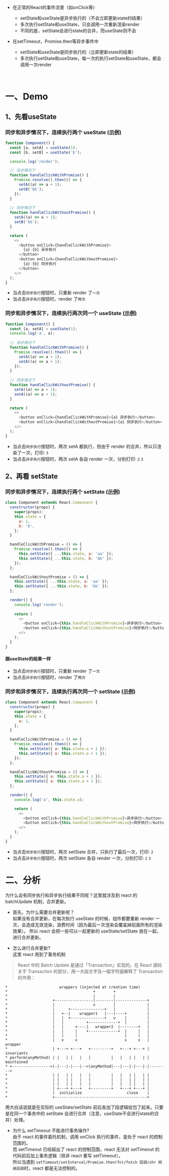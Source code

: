 
- 在正常的React的事件流里（如onClick等）
  - setState和useState是异步执行的（不会立即更新state的结果）
  - 多次执行setState和useState，只会调用一次重新渲染render
  - 不同的是，setState会进行state的合并，而useState则不会


- 在setTimeout，Promise.then等异步事件中
  - setState和useState是同步执行的（立即更新state的结果）
  - 多次执行setState和useState，每一次的执行setState和useState，都会调用一次render


<br>

# 一、Demo

## 1、先看useState

### 同步和异步情况下，连续执行两个 useState [(示例)](https://codesandbox.io/s/does-react-batches-state-update-functions-when-using-hooks-forked-4gxr2?file=/src/index.js)

```js
function Component() {
  const [a, setA] = useState(1);
  const [b, setB] = useState('b');

  console.log('render');

  // 异步情况下
  function handleClickWithPromise() {
    Promise.resolve().then(() => {
      setA((a) => a + 1);
      setB('bb');
    });
  }
  
  // 同步情况下
  function handleClickWithoutPromise() {
    setA((a) => a + 1);
    setB('bb');
  }

  return (
    <>
      <button onClick={handleClickWithPromise}>
        {a}-{b} 异步执行
      </button>
      <button onClick={handleClickWithoutPromise}>
        {a}-{b} 同步执行
      </button>
    </>
  );
}
```
- 当点击`同步执行`按钮时，只重新 render 了`一次`
- 当点击`异步执行`按钮时，render 了`两次`


### 同步和异步情况下，连续执行两次同一个 useState [(示例)](https://codesandbox.io/s/does-react-batches-state-update-functions-when-using-hooks-forked-btodx?file=/src/index.js)

```js
function Component() {
  const [a, setA] = useState(1);
  console.log('a', a);
  
  // 异步情况下
  function handleClickWithPromise() {
    Promise.resolve().then(() => {
      setA((a) => a + 1);
      setA((a) => a + 1);
    });
  }
  
  // 同步情况下
  function handleClickWithoutPromise() {
    setA((a) => a + 1);
    setA((a) => a + 1);
  }

  return (
    <>
      <button onClick={handleClickWithPromise}>{a} 异步执行</button>
      <button onClick={handleClickWithoutPromise}>{a} 同步执行</button>
    </>
  );
}
```
- 当点击`同步执行`按钮时，两次 setA 都执行，但由于 render 的合并，所以只渲染了一次，打印: `3`
- 当点击`异步执行`按钮时，两次 setA 各自 render 一次，分别打印: `2` `3`

## 2、再看 setState

### 同步和异步情况下，连续执行两个 setState [(示例)](https://codesandbox.io/s/does-react-batches-state-update-functions-when-using-hooks-forked-uleks?file=/src/index.js)

```js
class Component extends React.Component {
  constructor(props) {
    super(props);
    this.state = {
      a: 1,
      b: 'b',
    };
  }

  handleClickWithPromise = () => {
    Promise.resolve().then(() => {
      this.setState({ ...this.state, a: 'aa' });
      this.setState({ ...this.state, b: 'bb' });
    });
  };

  handleClickWithoutPromise = () => {
    this.setState({ ...this.state, a: 'aa' });
    this.setState({ ...this.state, b: 'bb' });
  };

  render() {
    console.log('render');
    
    return (
      <>
        <button onClick={this.handleClickWithPromise}>异步执行</button>
        <button onClick={this.handleClickWithoutPromise}>同步执行</button>
      </>
    );
  }
}
```
#### 跟useState的结果一样

- 当点击`同步执行`按钮时，只重新 render 了`一次`
- 当点击`异步执行`按钮时，render 了`两次`

### 同步和异步情况下，连续执行两次同一个 setState [(示例)](https://codesandbox.io/s/does-react-batches-state-update-functions-when-using-hooks-forked-q3dhy?file=/src/index.js)

```js
class Component extends React.Component {
  constructor(props) {
    super(props);
    this.state = {
      a: 1,
    };
  }

  handleClickWithPromise = () => {
    Promise.resolve().then(() => {
      this.setState({ a: this.state.a + 1 });
      this.setState({ a: this.state.a + 1 });
    });
  };

  handleClickWithoutPromise = () => {
    this.setState({ a: this.state.a + 1 });
    this.setState({ a: this.state.a + 1 });
  };

  render() {
    console.log('a', this.state.a);

    return (
      <>
        <button onClick={this.handleClickWithPromise}>异步执行</button>
        <button onClick={this.handleClickWithoutPromise}>同步执行</button>
      </>
    );
  }
}
```
- 当点击`同步执行`按钮时，两次 setState 合并，只执行了最后一次，打印: `2`
- 当点击`异步执行`按钮时，两次 setState 各自 render 一次，分别打印: `2` `3`

# 二、分析

为什么会有同步执行和异步执行结果不同呢？这里就涉及到 react 的 batchUpdate 机制，合并更新。

- 首先，为什么需要合并更新呢？<br>
  如果没有合并更新，在每次执行 useState 的时候，组件都要重新 render 一次，会造成无效渲染，浪费时间（因为最后一次渲染会覆盖掉前面所有的渲染效果）。
所以 react 会把一些可以一起更新的 useState/setState 放在一起，进行合并更新。

- 怎么进行合并更新?<br>
  这里 react 用到了事务机制
  
>React 中的 Batch Update 是通过「Transaction」实现的。在 React 源码关于 Transaction 的部分，用一大段文字及一幅字符画解释了 Transaction 的作用：

```
*                       wrappers (injected at creation time)
*                                      +        +
*                                      |        |
*                    +-----------------|--------|--------------+
*                    |                 v        |              |
*                    |      +---------------+   |              |
*                    |   +--|    wrapper1   |---|----+         |
*                    |   |  +---------------+   v    |         |
*                    |   |          +-------------+  |         |
*                    |   |     +----|   wrapper2  |--------+   |
*                    |   |     |    +-------------+  |     |   |
*                    |   |     |                     |     |   |
*                    |   v     v                     v     v   | wrapper
*                    | +---+ +---+   +---------+   +---+ +---+ | invariants
* perform(anyMethod) | |   | |   |   |         |   |   | |   | | maintained
* +----------------->|-|---|-|---|-->|anyMethod|---|---|-|---|-|-------->
*                    | |   | |   |   |         |   |   | |   | |
*                    | |   | |   |   |         |   |   | |   | |
*                    | |   | |   |   |         |   |   | |   | |
*                    | +---+ +---+   +---------+   +---+ +---+ |
*                    |  initialize                    close    |
*                    +-----------------------------------------+
```
用大白话说就是在实际的 useState/setState 前后各加了段逻辑给包了起来。只要是在同一个事务中的 setState 会进行合并（注意，useState不会进行state的合并）处理。

- 为什么 setTimeout 不能进行事务操作?<br>
  由于 react 的事件委托机制，调用 onClick 执行的事件，是处于 react 的控制范围的。<br>
  而 setTimeout 已经超出了 react 的控制范围，react 无法对 setTimeout 的代码前后加上事务逻辑（除非 react 重写 setTimeout）。<br>
  所以当遇到 `setTimeout/setInterval/Promise.then(fn)/fetch 回调/xhr 网络回调`时，react 都是无法控制的。
  

